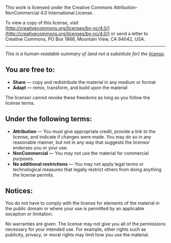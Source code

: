 This work is licensed under the Creative Commons Attribution-NonCommercial 4.0 International License.

To view a copy of this license, visit [http://creativecommons.org/licenses/by-nc/4.0/](http://creativecommons.org/licenses/by-nc/4.0/)
or send a letter to Creative Commons, PO Box 1866, Mountain View, CA 94042, USA.

----

*This is a human-readable summary of (and not a substitute for) the [license](http://creativecommons.org/licenses/by-nc/4.0/legalcode).*

## You are free to:

* **Share** — copy and redistribute the material in any medium or format
* **Adapt** — remix, transform, and build upon the material

The licensor cannot revoke these freedoms as long as you follow the license terms.

## Under the following terms:

* **Attribution** — You must give appropriate credit, provide a link to the license, and indicate
if changes were made. You may do so in any reasonable manner, but not in any way that suggests the
licensor endorses you or your use.
* **NonCommercial** — You may not use the material for commercial purposes.
* **No additional restrictions** — You may not apply legal terms or technological measures that
legally restrict others from doing anything the license permits.

## Notices:

You do not have to comply with the license for elements of the material in the public domain or
where your use is permitted by an applicable exception or limitation.

No warranties are given. The license may not give you all of the permissions necessary for your
intended use. For example, other rights such as publicity, privacy, or moral rights may limit how
you use the material.